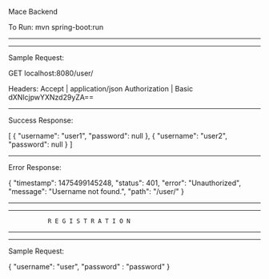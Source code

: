 Mace Backend

To Run:
mvn spring-boot:run




--------------------------------------------------------
---------------------------------------------------------

Sample Request:

GET localhost:8080/user/

Headers:
Accept | application/json
Authorization | Basic dXNlcjpwYXNzd29yZA==

---------------------------------------------------------

Success Response:

[
  {
    "username": "user1",
    "password": null
  },
  {
    "username": "user2",
    "password": null
  }
]

---------------------------------------------------------

Error Response:

{
  "timestamp": 1475499145248,
  "status": 401,
  "error": "Unauthorized",
  "message": "Username not found.",
  "path": "/user/"
}

--------------------------------------------------------
--------------------------------------------------------
               R E G I S T R A T I O N
--------------------------------------------------------
--------------------------------------------------------

Sample Request:

{
	"username": "user",
	"password" : "password"
}

